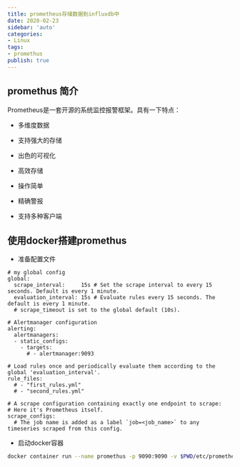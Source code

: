 ```yaml
---
title: prometheus存储数据到influxdb中
date: 2020-02-23
sidebar: 'auto'
categories:
- Linux
tags:
- promethus
publish: true
---
```


## promethus 简介

Prometheus是一套开源的系统监控报警框架。具有一下特点：

- 多维度数据

- 支持强大的存储

- 出色的可视化

- 高效存储

- 操作简单

- 精确警报

- 支持多种客户端


## 使用docker搭建promethus

+ 准备配置文件

```text
# my global config
global:
  scrape_interval:     15s # Set the scrape interval to every 15 seconds. Default is every 1 minute.
  evaluation_interval: 15s # Evaluate rules every 15 seconds. The default is every 1 minute.
  # scrape_timeout is set to the global default (10s).

# Alertmanager configuration
alerting:
  alertmanagers:
  - static_configs:
    - targets:
      # - alertmanager:9093

# Load rules once and periodically evaluate them according to the global 'evaluation_interval'.
rule_files:
  # - "first_rules.yml"
  # - "second_rules.yml"

# A scrape configuration containing exactly one endpoint to scrape:
# Here it's Prometheus itself.
scrape_configs:
  # The job name is added as a label `job=<job_name>` to any timeseries scraped from this config.
```

+ 启动docker容器

```bash
docker container run --name promethus -p 9090:9090 -v $PWD/etc/prometheus.yml:/etc/prometheus/prometheus.yml -v /etc/localtime:/etc/localtime -d prom/prometheus
```
